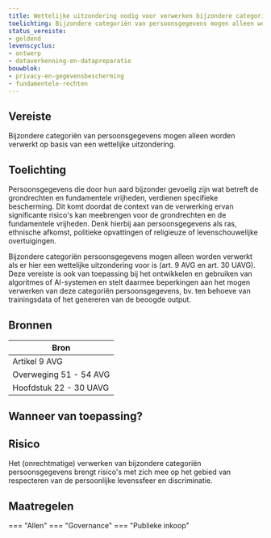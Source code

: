 ```yaml
---
title: Wettelijke uitzondering nodig voor verwerken bijzondere categoriën persoonsgegevens
toelichting: Bijzondere categoriën van persoonsgegevens mogen alleen worden verwerkt op basis van een wettelijke uitzondering.
status_vereiste:
- geldend
levenscyclus:
- ontwerp
- dataverkenning-en-datapreparatie
bouwblok:
- privacy-en-gegevensbescherming
- fundamentele-rechten
---
```


<!-- tags -->
## Vereiste

Bijzondere categoriën van persoonsgegevens mogen alleen worden verwerkt op basis van een wettelijke uitzondering.

## Toelichting

Persoonsgegevens die door hun aard bijzonder gevoelig zijn wat betreft de grondrechten en fundamentele vrijheden, verdienen specifieke bescherming.
Dit komt doordat de context van de verwerking ervan significante risico's kan meebrengen voor de grondrechten en de fundamentele vrijheden.
Denk hierbij aan persoonsgegevens als ras, ethnische afkomst, politieke opvattingen of religieuze of levenschouwelijke overtuigingen.


Bijzondere categoriën persoonsgegevens mogen alleen worden verwerkt als er hier een wettelijke uitzondering voor is (art.
9 AVG en art.
30 UAVG).
Deze vereiste is ook van toepassing bij het ontwikkelen en gebruiken van algoritmes of AI-systemen en stelt daarmee beperkingen aan het mogen verwerken van deze categoriën persoonsgegevens, bv.
ten behoeve van trainingsdata of het genereren van de beoogde output.

## Bronnen

| Bron                        |
|-----------------------------|
|Artikel 9 AVG|
|Overweging 51 - 54 AVG|
|Hoofdstuk 22 - 30 UAVG|

## Wanneer van toepassing?


## Risico

Het (onrechtmatige) verwerken van bijzondere categoriën persoonsgegevens brengt risico's met zich mee op het gebied van respecteren van de persoonlijke levenssfeer en discriminatie.


## Maatregelen

=== "Allen"
	<!-- list_maatregelen vereiste/wettelijke_verwerking_van_gevoelige_gegevens -->
=== "Governance"
	<!-- list_maatregelen vereiste/wettelijke_verwerking_van_gevoelige_gegevens boubwlok/governance -->
=== "Publieke inkoop"
	<!-- list_maatregelen vereiste/wettelijke_verwerking_van_gevoelige_gegevens bouwblok/publieke-inkoop -->
